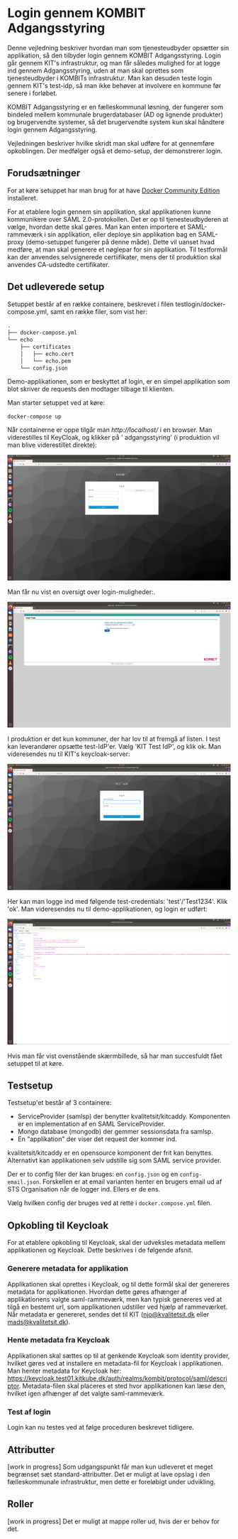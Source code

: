 # Login gennem KOMBIT Adgangsstyring

Denne vejledning beskriver hvordan man som tjenesteudbyder opsætter sin applikation, så den tilbyder login gennem KOMBIT
Adgangsstyring. Login går gennem KIT's infrastruktur, og man får således mulighed for at logge ind gennem
Adgangsstyring, uden at man skal oprettes som tjenesteudbyder i KOMBITs infrastruktur. Man kan desuden teste login
gennem KIT's test-idp, så man ikke behøver at involvere en kommune før senere i forløbet.

KOMBIT Adgangsstyring er en fælleskommunal løsning, der fungerer som bindeled mellem kommunale brugerdatabaser (AD og
lignende produkter) og brugervendte systemer, så det brugervendte system kun skal håndtere login gennem Adgangsstyring.

Vejledningen beskriver hvilke skridt man skal udføre for at gennemføre opkoblingen. Der medfølger også et demo-setup,
der demonstrerer login.

## Forudsætninger

For at køre setuppet har man brug for at have [Docker Community Edition](https://docs.docker.com/install/) installeret.

For at etablere login gennem sin applikation, skal applikationen kunne kommunikere over SAML 2.0-protokollen. Det er op
til tjenesteudbyderen at vælge, hvordan dette skal gøres. Man kan enten importere et SAML-rammeværk i sin applikation,
eller deploye sin applikation bag en SAML-proxy (demo-setuppet fungerer på denne måde). Dette vil uanset hvad medføre,
at man skal generere et nøglepar for sin applikation. Til testformål kan der anvendes selvsignerede certiifikater, mens
der til produktion skal anvendes CA-udstedte certifikater.

## Det udleverede setup

Setuppet består af en række containere, beskrevet i filen testlogin/docker-compose.yml, samt en række filer, som vist
her:

```
.
├── docker-compose.yml
└── echo
    ├── certificates
    │   ├── echo.cert
    │   └── echo.pem
    └── config.json

```

Demo-applikationen, som er beskyttet af login, er en simpel applikation som blot skriver de requests den modtager
tilbage til klienten.

Man starter setuppet ved at køre:

```
docker-compose up
```

Når containerne er oppe tilgår man _http://localhost/_ i en browser. Man viderestilles til KeyCloak, og klikker på '
adgangsstyring' (i produktion vil man blive viderestillet direkte):

![keycloak](images/keycloak_login.png)

Man får nu vist en oversigt over login-muligheder:.

![adgangsstyring](images/adgangsstyring_login.png)

I produktion er det kun kommuner, der har lov til at fremgå af listen. I test kan leverandører opsætte test-IdP'er.
Vælg 'KIT Test IdP', og klik ok. Man videresendes nu til KIT's keycloak-server:

![test-idp](images/test_idp.png)

Her kan man logge ind med følgende test-credentials: 'test'/'Test1234'. Klik 'ok'. Man videresendes nu til
demo-applikationen, og login er udført:

![echo](images/echo.png)

Hvis man får vist ovenstående skærmbillede, så har man succesfuldt fået setuppet til at køre.

## Testsetup

Testsetup'et består af 3 containere:

* ServiceProvider (samlsp) der benytter kvalitetsit/kitcaddy. Komponenten er en implementation af en SAML
  ServiceProvider.
* Mongo database (mongodb) der gemmer sessionsdata fra samlsp.
* En "applikation" der viser det request der kommer ind.
  
kvalitetsit/kitcaddy er en opensource komponent der frit kan benyttes. Alternativt kan applikationen selv udstille sig
  som SAML service provider.

Der er to config filer der kan bruges: en `config.json` og en `config-email.json`. Forskellen er at email varianten henter en
brugers email ud af STS Organisation når de logger ind. Ellers er de ens.

Vælg hvilken config der bruges ved at rette i `docker.compose.yml` filen.

## Opkobling til Keycloak

For at etablere opkobling til Keycloak, skal der udveksles metadata mellem applikationen og Keycloak. Dette beskrives i
de følgende afsnit.

### Generere metadata for applikation

Applikationen skal oprettes i Keycloak, og til dette formål skal der genereres metadata for applikationen. Hvordan dette
gøres afhænger af applikationens valgte saml-rammeværk, men kan typisk genereres ved at tilgå en bestemt url, som
applikationen udstiller ved hjælp af rammeværket. Når metadata er genereret, sendes det til KIT (njo@kvalitetsit.dk
eller mads@kvalitetsit.dk).

### Hente metadata fra Keycloak

Applikationen skal sættes op til at genkende Keycloak som identity provider, hvilket gøres ved at installere en
metadata-fil for Keycloak i applikationen. Man henter metadata for Keycloak
her: https://keycloak.test01.kitkube.dk/auth/realms/kombit/protocol/saml/descriptor. Metadata-filen skal placeres et
sted hvor applikationen kan læse den, hvilket igen afhænger af det valgte saml-rammeværk.

### Test af login

Login kan nu testes ved at følge proceduren beskrevet tidligere.

## Attributter

[work in progress] Som udgangspunkt får man kun udleveret et meget begrænset sæt standard-attributter. Det er muligt at
lave opslag i den fælleskommunale infrastruktur, men dette er foreløbigt under udvikling.

## Roller

[work in progress] Det er muligt at mappe roller ud, hvis der er behov for det.

